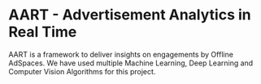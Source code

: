 # AART - Advertisement Analytics in Real Time
AART is a framework to deliver insights on engagements by Offline AdSpaces. We have used multiple Machine Learning, Deep Learning and Computer Vision Algorithms for this project.
